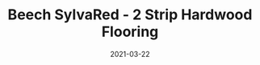 ---
title: "Beech SylvaRed - 2 Strip Hardwood Flooring"
image_primary: "img/Junckers-2strip-Beech-Sylvared-Classic.jpg"
image_secondary: "img/Junckers-wooden-Flooring-Beech-SylvaRed-Scene-Nationale-de-Cermont-Ferrand5.jpg"
description: "Beech%20SylvaRed%20-%202%20Strip%20Hardwood%20Flooring%0A%0AJunckers%A0Beech%20SylvaRed%20hardwood%20floor%2C%20adds%20a%20touch%20of%20elegance%20to%20any%20room.%0A%0AStained%20Beech%20that%20reproduces%20a%20wonderfully%20warm%20rich%20tropical%20hardwood%20floor%20with%20variance%20in%20color%20but%20from%20a%20sustainable%20managed%20European%20source%0A%0AThe%20warm%20reddish%20glow%20is%20achieved%20by%20means%20of%20coloring%20the%20wood%20throughout%20in%20combination%20with%20a%20slightly%20redtoned%20surface.%20This%20makes%20this%20wooden%20floor%20an%20interesting%20and%20noble%20alternative%20to%20the%20exotic%20wood%20species.%A0%0A%0ABeech%20is%20one%20of%20Europe%u2019s%20most%20common%20hardwood%20species%20and%20the%20excellent%20strength%20properties%20in%20combination%20with%20a%20uniform%20structure%20make%20beech%20very%20suitable%20for%20floors.%A0%0A%0AThis%20floor%20is%20also%20available%20as%20ships%20decking.%20The%20black%20neoprene%20strip%20placed%20between%20the%20boards%20adds%20a%20maritime%20look%20to%20the%20floor.%A0%0A%0AGET%20FREE%20SAMPLE%20OR%20QUOTE"
designer: "Junckers"
tags: 
  - "Junckers"
  - "2 Strip Flooring"
href: "https://www.junckershardwood.com/wood-flooring/solid-hardwood-flooring/2-strip-wooden-flooring/product-page/beech-sylvared-2-strip-hardwood-flooring"
category: "2 Strip Flooring"
subtitle: ""
manufacturer: "Junckers"
slug: "/manufacturers/junckers/2-strip-flooring/junckers-beech-sylva-red-2-strip-hardwood-flooring"
date: "2021-03-22"
---